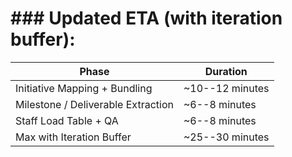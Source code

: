 # ### Updated ETA (with iteration buffer):

| Phase | Duration |
|---|---|
| Initiative Mapping + Bundling | \~10--12 minutes |
| Milestone / Deliverable Extraction | \~6--8 minutes |
| Staff Load Table + QA | \~6--8 minutes |
| Max with Iteration Buffer | \~25--30 minutes |
